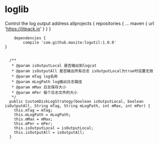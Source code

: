 # loglib
Control the log output address
allprojects {
		repositories {
			...
			maven { url 'https://jitpack.io' }
		}
	}
  
  		dependencies {
	        compile 'com.github.masite:logutil:1.0.0'
	}

```

  /**
   * @param isOutputLocal 是否输出到logcat
   * @param isOutputAll 是否输出所有日志 isOutputLocal为true时设置无效
   * @param mTag log名称
   * @param mLogPath log输出日志路径
   * @param mMax 日志保存大小
   * @param mPer 每个日志文件的大小
   */
  public CustomDiskLogStrategy(boolean isOutputLocal, boolean isOutputAll, String mTag, String mLogPath, int mMax, int mPer) {
    this.mTag = mTag;
    this.mLogPath = mLogPath;
    this.mMax = mMax;
    this.mPer = mPer;
    this.isOutputLocal = isOutputLocal;
    this.isOutputAll = isOutputAll;
  }

```

